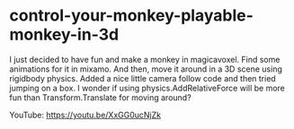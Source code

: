 # control-your-monkey-playable-monkey-in-3d
I just decided to have fun and make a monkey in magicavoxel. Find some animations for it in mixamo. And then, move it around in a 3D scene using rigidbody physics. Added a nice little camera follow code and then tried jumping on a box. I wonder if using physics.AddRelativeForce will be more fun than Transform.Translate for moving around?

YouTube:  https://youtu.be/XxGG0ucNjZk

